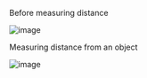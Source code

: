 Before measuring distance

![image](https://user-images.githubusercontent.com/101512099/164644190-1c80d6b0-38b5-4e4d-b7ed-b62a96fb8b54.png)

Measuring distance from an object

![image](https://user-images.githubusercontent.com/101512099/164644542-8fb442a2-f1f0-4ac1-995d-a9eeb3440117.png)
